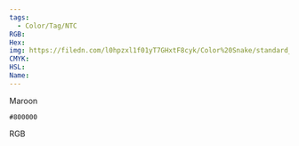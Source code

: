 ```yaml
---
tags:
  - Color/Tag/NTC
RGB:
Hex:
img: https://filedn.com/l0hpzxl1f01yT7GHxtF8cyk/Color%20Snake/standard_csv_to_svg/800000.svg
CMYK:
HSL:
Name:
---
```

Maroon
```palette
#800000
```
RGB
